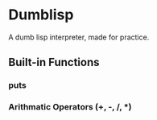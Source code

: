 # Dumblisp

A dumb lisp interpreter, made for practice.

## Built-in Functions
### puts

### Arithmatic Operators (+, -, /, *)